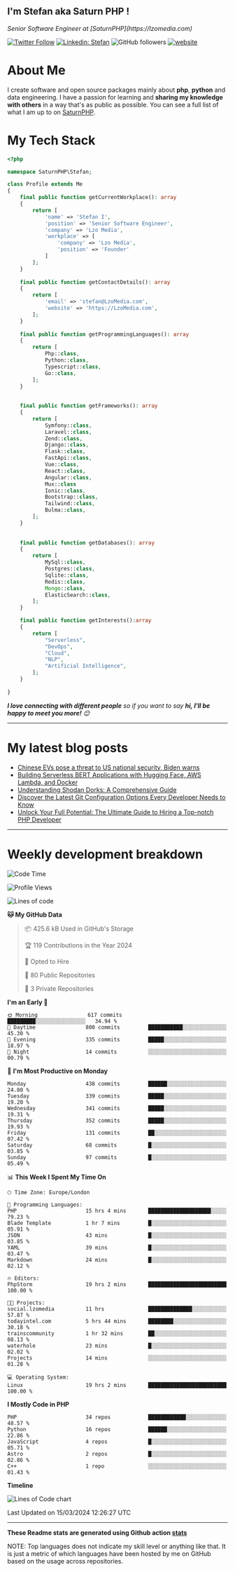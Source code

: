 ## I'm Stefan aka Saturn PHP !

<p>
    <em>Senior Software Engineer at  [SaturnPHP](https://lzomedia.com)
</em>

</p>

[![Twitter Follow](https://img.shields.io/twitter/follow/cornatul?label=Follow)](https://twitter.com/intent/follow?screen_name=cornatul)
[![Linkedin: Stefan](https://img.shields.io/badge/cornatul-blue?style=flat-square&logo=Linkedin&logoColor=white&link=https://www.linkedin.com/in/cornatul/)](https://www.linkedin.com/in/cornatul/)
![GitHub followers](https://img.shields.io/github/followers/cornatul?label=Follow&style=social)
[![website](https://img.shields.io/badge/Website-46a2f1.svg?&style=flat-square&logo=Google-Chrome&logoColor=white&link=https://cornatul.com/)](https://cornatul.com/)



# About Me
I create software and open source packages mainly about **php**, **python** and data engineering. 
I have a passion for learning and **sharing my knowledge with others** in a way that's as public as possible. 
You can see a full list of what I am up to on [SaturnPHP](https://lzomedia.com).


# My Tech Stack

```php
<?php

namespace SaturnPHP\Stefan;

class Profile extends Me
{
    final public function getCurrentWorkplace(): array
    {
        return [
            'name' => 'Stefan I',
            'position' => 'Senior Software Engineer',
            'company' => 'Lzo Media',
            'workplace' => [
                'company' => 'Lzo Media',
                'position' => 'Founder'         
            ]
        ];
    }
    
    final public function getContactDetails(): array
    {
        return [
            'email' => 'stefan@LzoMedia.com',
            'website' => 'https://LzoMedia.com',
        ];
    }
    
    final public function getProgrammingLanguages(): array
    {
        return [
            Php::class,
            Python::class,
            Typescript::class,
            Go::class,
        ];
    }
    
    
    final public function getFrameworks(): array
    {
        return [
            Symfony::class,
            Laravel::class,
            Zend::class,
            Django::class,
            Flask::class,
            FastApi::class,
            Vue::class,
            React::class,
            Angular::class,
            Mux::class
            Ionic::class,
            Bootstrap::class,
            Tailwind::class,
            Bulma::class,
        ];
    }
    
    
    final public function getDatabases(): array
    {
        return [
            MySql::class,
            Postgres::class,
            Sqlite::class,
            Redis::class,
            Mongo::class,
            ElasticSearch::class,
        ];
    }

    final public function getInterests():array
    {
        return [
            "Serverless",
            "DevOps",
            "Cloud",
            "NLP",
            "Artificial Intelligence",
        ];
    }
   
}
```
 <em><b>I love connecting with different people</b> so if you want to say <b>hi, I'll be happy to meet you more!</b> 😊</em>

---
# My latest blog posts
<!-- BLOG-POST-LIST:START -->
- [Chinese EVs pose a threat to US national security, Biden warns](https://blog.lzomedia.com/chinese-evs-pose-a-threat-to-us-national-security-biden-warns/)
- [Building Serverless BERT Applications with Hugging Face, AWS Lambda, and Docker](https://blog.lzomedia.com/building-serverless-bert-applications-with-hugging-face-aws-lambda-and-docker/)
- [Understanding Shodan Dorks: A Comprehensive Guide](https://blog.lzomedia.com/understanding-shodan-dorks-a-comprehensive-guide/)
- [Discover the Latest Git Configuration Options Every Developer Needs to Know](https://blog.lzomedia.com/discover-the-latest-git-configuration-options-every-developer-needs-to-know/)
- [Unlock Your Full Potential: The Ultimate Guide to Hiring a Top-notch PHP Developer](https://blog.lzomedia.com/unlock-your-full-potential-the-ultimate-guide-to-hiring-a-top-notch-php-developer/)
<!-- BLOG-POST-LIST:END -->

---
# Weekly development breakdown
<!--START_SECTION:waka-->
![Code Time](http://img.shields.io/badge/Code%20Time-478%20hrs%2028%20mins-blue)

![Profile Views](http://img.shields.io/badge/Profile%20Views-4-blue)

![Lines of code](https://img.shields.io/badge/From%20Hello%20World%20I%27ve%20Written-8.9%20million%20lines%20of%20code-blue)

**🐱 My GitHub Data** 

> 📦 425.6 kB Used in GitHub's Storage 
 > 
> 🏆 119 Contributions in the Year 2024
 > 
> 💼 Opted to Hire
 > 
> 📜 80 Public Repositories 
 > 
> 🔑 3 Private Repositories 
 > 
**I'm an Early 🐤** 

```text
🌞 Morning                617 commits         █████████░░░░░░░░░░░░░░░░   34.94 % 
🌆 Daytime                800 commits         ███████████░░░░░░░░░░░░░░   45.30 % 
🌃 Evening                335 commits         █████░░░░░░░░░░░░░░░░░░░░   18.97 % 
🌙 Night                  14 commits          ░░░░░░░░░░░░░░░░░░░░░░░░░   00.79 % 
```
📅 **I'm Most Productive on Monday** 

```text
Monday                   438 commits         ██████░░░░░░░░░░░░░░░░░░░   24.80 % 
Tuesday                  339 commits         █████░░░░░░░░░░░░░░░░░░░░   19.20 % 
Wednesday                341 commits         █████░░░░░░░░░░░░░░░░░░░░   19.31 % 
Thursday                 352 commits         █████░░░░░░░░░░░░░░░░░░░░   19.93 % 
Friday                   131 commits         ██░░░░░░░░░░░░░░░░░░░░░░░   07.42 % 
Saturday                 68 commits          █░░░░░░░░░░░░░░░░░░░░░░░░   03.85 % 
Sunday                   97 commits          █░░░░░░░░░░░░░░░░░░░░░░░░   05.49 % 
```


📊 **This Week I Spent My Time On** 

```text
🕑︎ Time Zone: Europe/London

💬 Programming Languages: 
PHP                      15 hrs 4 mins       ████████████████████░░░░░   79.23 % 
Blade Template           1 hr 7 mins         █░░░░░░░░░░░░░░░░░░░░░░░░   05.91 % 
JSON                     43 mins             █░░░░░░░░░░░░░░░░░░░░░░░░   03.85 % 
YAML                     39 mins             █░░░░░░░░░░░░░░░░░░░░░░░░   03.47 % 
Markdown                 24 mins             █░░░░░░░░░░░░░░░░░░░░░░░░   02.12 % 

🔥 Editors: 
PhpStorm                 19 hrs 2 mins       █████████████████████████   100.00 % 

🐱‍💻 Projects: 
social.lzomedia          11 hrs              ██████████████░░░░░░░░░░░   57.87 % 
todayintel.com           5 hrs 44 mins       ████████░░░░░░░░░░░░░░░░░   30.18 % 
trainscommunity          1 hr 32 mins        ██░░░░░░░░░░░░░░░░░░░░░░░   08.13 % 
waterhole                23 mins             █░░░░░░░░░░░░░░░░░░░░░░░░   02.02 % 
Projects                 14 mins             ░░░░░░░░░░░░░░░░░░░░░░░░░   01.28 % 

💻 Operating System: 
Linux                    19 hrs 2 mins       █████████████████████████   100.00 % 
```

**I Mostly Code in PHP** 

```text
PHP                      34 repos            ████████████░░░░░░░░░░░░░   48.57 % 
Python                   16 repos            ██████░░░░░░░░░░░░░░░░░░░   22.86 % 
JavaScript               4 repos             █░░░░░░░░░░░░░░░░░░░░░░░░   05.71 % 
Astro                    2 repos             █░░░░░░░░░░░░░░░░░░░░░░░░   02.86 % 
C++                      1 repo              ░░░░░░░░░░░░░░░░░░░░░░░░░   01.43 % 
```



**Timeline**

![Lines of Code chart](https://raw.githubusercontent.com/cornatul/cornatul/master/assets/bar_graph.png)


 Last Updated on 15/03/2024 12:26:27 UTC
<!--END_SECTION:waka-->


---


**These Readme stats are generated using Github action [stats](https://github.com/cornatul/stats)**

NOTE: Top languages does not indicate my skill level or anything like that. 
It is just a metric of which languages have been hosted by me on GitHub based on the usage across repositories. 

